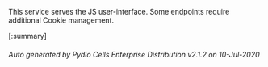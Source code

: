 






This service serves the JS user-interface. Some endpoints require additional Cookie management.

[:summary]

###### Auto generated by Pydio Cells Enterprise Distribution v2.1.2 on 10-Jul-2020
